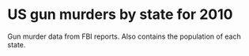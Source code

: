 # US gun murders by state for 2010
Gun murder data from FBI reports. Also contains the population of each state.
